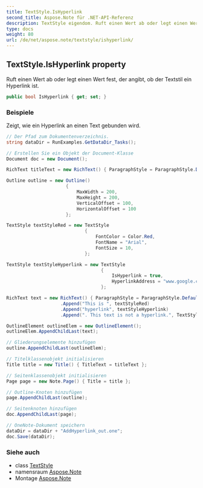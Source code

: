 ```yaml
---
title: TextStyle.IsHyperlink
second_title: Aspose.Note für .NET-API-Referenz
description: TextStyle eigendom. Ruft einen Wert ab oder legt einen Wert fest der angibt ob der Textstil ein Hyperlink ist.
type: docs
weight: 80
url: /de/net/aspose.note/textstyle/ishyperlink/
---
```

## TextStyle.IsHyperlink property

Ruft einen Wert ab oder legt einen Wert fest, der angibt, ob der Textstil ein Hyperlink ist.

```csharp
public bool IsHyperlink { get; set; }
```

### Beispiele

Zeigt, wie ein Hyperlink an einen Text gebunden wird.

```csharp
// Der Pfad zum Dokumentenverzeichnis.
string dataDir = RunExamples.GetDataDir_Tasks();

// Erstellen Sie ein Objekt der Document-Klasse
Document doc = new Document();

RichText titleText = new RichText() { ParagraphStyle = ParagraphStyle.Default }.Append("Title!");

Outline outline = new Outline()
                      {
                          MaxWidth = 200,
                          MaxHeight = 200,
                          VerticalOffset = 100,
                          HorizontalOffset = 100
                      };

TextStyle textStyleRed = new TextStyle
                             {
                                 FontColor = Color.Red,
                                 FontName = "Arial",
                                 FontSize = 10,
                             };

TextStyle textStyleHyperlink = new TextStyle
                                   {
                                       IsHyperlink = true,
                                       HyperlinkAddress = "www.google.com"
                                   };

RichText text = new RichText() { ParagraphStyle = ParagraphStyle.Default }
                    .Append("This is ", textStyleRed)
                    .Append("hyperlink", textStyleHyperlink)
                    .Append(". This text is not a hyperlink.", TextStyle.Default);

OutlineElement outlineElem = new OutlineElement();
outlineElem.AppendChildLast(text);

// Gliederungselemente hinzufügen
outline.AppendChildLast(outlineElem);

// Titelklassenobjekt initialisieren
Title title = new Title() { TitleText = titleText };

// Seitenklassenobjekt initialisieren
Page page = new Note.Page() { Title = title };

// Outline-Knoten hinzufügen
page.AppendChildLast(outline);

// Seitenknoten hinzufügen
doc.AppendChildLast(page);

// OneNote-Dokument speichern
dataDir = dataDir + "AddHyperlink_out.one";
doc.Save(dataDir);
```

### Siehe auch

* class [TextStyle](../)
* namensraum [Aspose.Note](../../textstyle/)
* Montage [Aspose.Note](../../../)


